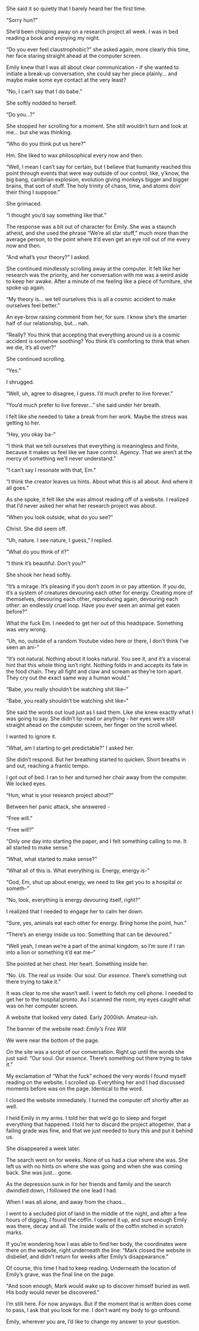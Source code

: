 She said it so quietly that I barely heard her the first time.   
  
“Sorry hun?”   
  
She’d been chipping away on a research project all week. I was in bed reading a book and enjoying my night.   
  
“Do you ever feel claustrophobic?” she asked again, more clearly this time, her face staring straight ahead at the computer screen.   
  
Emily knew that I was all about clear communication - if she wanted to initiate a break-up conversation, she could say her piece plainly… and maybe make some eye contact at the very least?  
  
“No, I can’t say that I do babe.”   
  
She softly nodded to herself.  
  
“Do you…?”  
  
She stopped her scrolling for a moment. She still wouldn’t turn and look at me… but she was thinking.  
  
“Who do you think put us here?”  
  
Hm. She liked to wax philosophical every now and then.  
  
“Well, I mean I can’t say for certain, but I believe that humanity reached this point through events that were way outside of our control, like, y’know, the big bang, cambrian explosion, evolution giving monkeys bigger and bigger brains, that sort of stuff. The holy trinity of chaos, time, and atoms doin’ their thing I suppose.”   
  
She grimaced.  
  
“I thought you’d say something like that.”  
  
The response was a bit out of character for Emily. She was a staunch atheist, and she used the phrase “We’re all star stuff,” much more than the average person, to the point where it’d even get an eye roll out of me every now and then.  
  
“And what’s your theory?” I asked.  
  
She continued mindlessly scrolling away at the computer. It felt like her research was the priority, and her conversation with me was a weird aside to keep her awake. After a minute of me feeling like a piece of furniture, she spoke up again.  
  
“My theory is… we tell ourselves this is all a cosmic accident to make ourselves feel better.”  
  
An eye-brow raising comment from her, for sure. I know she’s the smarter half of our relationship, but… nah.   
  
“Really? You think that accepting that everything around us is a cosmic accident is somehow soothing? You think it’s comforting to think that when we die, it’s all over?”  
  
She continued scrolling.   
  
“Yes.”  
  
I shrugged.   
  
“Well, uh, agree to disagree, I guess. I’d much prefer to live forever.”  
  
“You’d much prefer to live forever…” she said under her breath.   
  
I felt like she needed to take a break from her work. Maybe the stress was getting to her.   
  
“Hey, you okay ba-”  
  
“I think that we tell ourselves that everything is meaningless and finite, because it makes us feel like we have control. Agency. That we aren’t at the mercy of something we’ll never understand.”  
  
“I can’t say I resonate with that, Em.”  
  
“I think the creator leaves us hints. About what this is all about. And where it all goes.”  
  
As she spoke, it felt like she was almost reading off of a website. I realized that I’d never asked her what her research project was about.  
  
“When you look outside, what do you see?”  
  
Christ. She did seem off.  
  
“Uh, nature. I see nature, I guess,” I replied.  
  
“What do you think of it?”  
  
“I think it’s beautiful. Don’t you?”  
  
She shook her head softly.  
  
“It’s a mirage. It’s pleasing if you don’t zoom in or pay attention. If you do, it’s a system of creatures devouring each other for energy. Creating more of themselves, devouring each other, reproducing again, devouring each other: an endlessly cruel loop. Have you ever seen an animal get eaten before?”   
  
What the fuck Em. I needed to get her out of this headspace. Something was very wrong.  
  
“Uh, no, outside of a random Youtube video here or there, I don’t think I’ve seen an ani-”  
  
“It’s not natural. Nothing about it looks natural. You see it, and it’s a visceral hint that this whole thing isn’t right. Nothing folds in and accepts its fate in the food chain. They all fight and claw and scream as they’re torn apart. They cry out the exact same way a human would.”   
  
“Babe, you really shouldn’t be watching shit like–”  
  
“Babe, you really shouldn’t be watching shit like–”  
  
She said the words out loud just as I said them. Like she knew exactly what I was going to say. She didn’t lip-read or anything - her eyes were still straight ahead on the computer screen, her finger on the scroll wheel.  
  
I wanted to ignore it.  
  
“What, am I starting to get predictable?" I asked her.   
  
She didn’t respond. But her breathing started to quicken. Short breaths in and out, reaching a frantic tempo.   
  
I got out of bed. I ran to her and turned her chair away from the computer. We locked eyes.  
  
“Hun, what is your research project about?”  
  
Between her panic attack, she answered -  
  
“Free will.”  
  
“Free will?”  
  
“Only one day into starting the paper, and I felt something calling to me. It all started to make sense.”  
  
“What, what started to make sense?”  
  
“What all of this is. What everything is. Energy, energy is-”  
  
“God, Em, shut up about energy, we need to like get you to a hospital or someth-”  
  
“No, look, everything is energy devouring itself, right?”  
  
I realized that I needed to engage her to calm her down.  
  
“Sure, yes, animals eat each other for energy. Bring home the point, hun.”  
  
“There’s an energy inside us too. Something that can be devoured.”  
  
“Well yeah, I mean we’re a part of the animal kingdom, so I’m sure if I ran into a lion or something it’d eat me–”  
  
She pointed at her chest. Her heart. Something inside her.  
  
“No. *Us*. The real *us* inside. Our soul. Our *essence*. There’s something out there trying to take it.”  
  
It was clear to me she wasn’t well. I went to fetch my cell phone. I needed to get her to the hospital pronto. As I scanned the room, my eyes caught what was on her computer screen.  
  
A website that looked very dated. Early 2000ish. Amateur-ish.  
  
The banner of the website read: *Emily’s Free Will*  
  
We were near the bottom of the page.   
  
On the site was a script of our conversation. Right up until the words she just said: “Our soul. Our *essence*. There’s something out there trying to take it.”  
  
My exclamation of “What the fuck” echoed the very words I found myself reading on the website. I scrolled up. Everything her and I had discussed moments before was on the page. Identical to the word.   
  
I closed the website immediately. I turned the computer off shortly after as well.  
  
I held Emily in my arms. I told her that we’d go to sleep and forget everything that happened. I told her to discard the project altogether, that a failing grade was fine, and that we just needed to bury this and put it behind us.   
  
She disappeared a week later.   
  
The search went on for weeks. None of us had a clue where she was. She left us with no hints on where she was going and when she was coming back. She was just… gone.  
  
As the depression sunk in for her friends and family and the search dwindled down, I followed the one lead I had.  
  
When I was all alone, and away from the chaos…  
  
I went to a secluded plot of land in the middle of the night, and after a few hours of digging, I found the coffin. I opened it up, and sure enough Emily was there, decay and all. The inside walls of the coffin etched in scratch marks.   
  
If you’re wondering how I was able to find her body, the coordinates were there on the website, right underneath the line: “Mark closed the website in disbelief, and didn’t return for weeks after Emily’s disappearance.”  
  
Of course, this time I had to keep reading. Underneath the location of Emily’s grave, was the final line on the page.

"And soon enough, Mark would wake up to discover himself buried as well. His body would never be discovered.”   
  
I’m still here. For now anyways. But if the moment that is written does come to pass, I ask that you look for me. I don’t want my body to go unfound.   
  
Emily, wherever you are, I’d like to change my answer to your question.